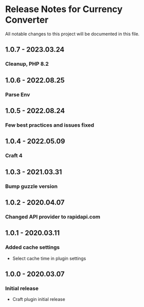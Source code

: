 # Release Notes for Currency Converter

All notable changes to this project will be documented in this file.

## 1.0.7 - 2023.03.24
### Cleanup, PHP 8.2

## 1.0.6 - 2022.08.25
### Parse Env

## 1.0.5 - 2022.08.24
### Few best practices and issues fixed

## 1.0.4 - 2022.05.09
### Craft 4

## 1.0.3 - 2021.03.31
### Bump guzzle version

## 1.0.2 - 2020.04.07
### Changed API provider to rapidapi.com

## 1.0.1 - 2020.03.11
### Added cache settings
- Select cache time in plugin settings

## 1.0.0 - 2020.03.07
### Initial release
- Craft plugin initial release
